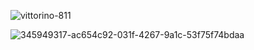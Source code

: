 ![vittorino-811](https://github.com/user-attachments/assets/b1b91c7f-9a7e-4078-8304-ef35030383a6)

![345949317-ac654c92-031f-4267-9a1c-53f75f74bdaa](https://github.com/user-attachments/assets/4b4fe158-7ab8-4b04-9c5f-20b8e793bf2d)


